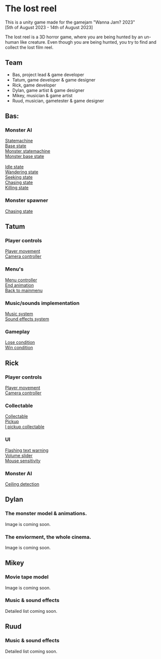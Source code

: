 # The lost reel
This is a unity game made for the  gamejam "Wanna Jam? 2023"<br> 
[5th of August 2023 - 14th of August 2023]

The lost reel is a 3D horror game, where you are being hunted by an un-human like creature. 
Even though you are being hunted, you try to find and collect the lost film reel.

## Team
* Bas, project lead & game developer
* Tatum, game developer & game designer
* Rick, game developer
* Dylan, game artist & game designer
* Mikey, musician & game artist
* Ruud, musician, gametester & game designer

## Bas:
### Monster AI
[Statemachine](Assets/Scripts/Framework/Statemachine/StateMachine.cs)<br>
[Base state](Assets/Scripts/Framework/Statemachine/BaseState.cs)<br>
[Monster statemachine](Assets/Scripts/NPC/MonsterStates/MonsterStateMachine.cs)<br>
[Monster base state](Assets/Scripts/Framework/Statemachine/MonsterBaseState.cs)<br><br>
[Idle state](Assets/Scripts/NPC/MonsterStates/IdleState.cs)<br>
[Wandering state](Assets/Scripts/NPC/MonsterStates/WanderingState.cs)<br>
[Seeking state](Assets/Scripts/NPC/MonsterStates/SeekingState.cs)<br>
[Chasing state](Assets/Scripts/NPC/MonsterStates/ChasingState.cs)<br>
[Killing state](Assets/Scripts/NPC/MonsterStates/KillState.cs)
### Monster spawner
[Chasing state](Assets/Scripts/Framework/MonsterSpawner.cs)

## Tatum
### Player controls
[Player movement](Assets/Scripts/Player/Movement/PlayerMovement.cs)<br>
[Camera controller](Assets/Scripts/Player/Movement/CameraController.cs)
### Menu's
[Menu controller](Assets/Scripts/UI/Menu's/MenuController.cs)<br>
[End animation](Assets/Scripts/UI/Menu's/EndAnimationScript.cs)<br>
[Back to mainmenu](Assets/Scripts/UI/Menu's/BackToMainMenu.cs)
### Music/sounds implementation
[Music system](Assets/Scripts/Framework/Music/MusicController.cs)<br>
[Sound effects system](Assets/Scripts/Framework/Music/SoundEffectsController.cs)
### Gameplay
[Lose condition](Assets/Scripts/UI/Menu's/MenuController.cs)<br>
[Win condition](Assets/Scripts/Framework/WinScreenController.cs)

## Rick
### Player controls
[Player movement](Assets/Scripts/Player/Movement/PlayerMovement.cs)<br>
[Camera controller](Assets/Scripts/Player/Movement/CameraController.cs)
### Collectable
[Collectable](Assets/Scripts/Enviorment/Collectable.cs)<br>
[Pickup](Assets/Scripts/Enviorment/Pickup.cs)<br>
[I pickup collectable](Assets/Scripts/Enviorment/IPickupCollectable.cs)
### UI
[Flashing text warning](Assets/Scripts/UI/TextUI/WarningText.cs)<br>
[Volume slider](Assets/Scripts/UI/Menu's/VolumeSlider.cs)<br>
[Mouse sensitivity](Assets/Scripts/UI/Menu's/VolumeSlider.cs)
### Monster AI
[Ceiling detection](Assets/Scripts/NPC/CeilingDetection/CeilingDetection.cs)

## Dylan
### The monster model & animations.
Image is coming soon.
### The enviorment, the whole cinema.
Image is coming soon.

## Mikey
### Movie tape model
Image is coming soon.
### Music & sound effects
Detailed list coming soon.

## Ruud
### Music & sound effects
Detailed list coming soon.
